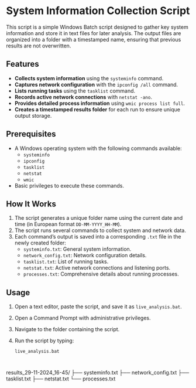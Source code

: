 # System Information Collection Script

This script is a simple Windows Batch script designed to gather key system information and store it in text files for later analysis. The output files are organized into a folder with a timestamped name, ensuring that previous results are not overwritten.

## Features
- **Collects system information** using the `systeminfo` command.
- **Captures network configuration** with the `ipconfig /all` command.
- **Lists running tasks** using the `tasklist` command.
- **Records active network connections** with `netstat -ano`.
- **Provides detailed process information** using `wmic process list full`.
- **Creates a timestamped results folder** for each run to ensure unique output storage.

## Prerequisites
- A Windows operating system with the following commands available:
  - `systeminfo`
  - `ipconfig`
  - `tasklist`
  - `netstat`
  - `wmic`
- Basic privileges to execute these commands.

## How It Works
1. The script generates a unique folder name using the current date and time (in European format `DD-MM-YYYY_HH-MM`).
2. The script runs several commands to collect system and network data.
3. Each command’s output is saved into a corresponding `.txt` file in the newly created folder:
   - `systeminfo.txt`: General system information.
   - `network_config.txt`: Network configuration details.
   - `tasklist.txt`: List of running tasks.
   - `netstat.txt`: Active network connections and listening ports.
   - `processes.txt`: Comprehensive details about running processes.

## Usage
1. Open a text editor, paste the script, and save it as `live_analysis.bat`.
2. Open a Command Prompt with administrative privileges.
3. Navigate to the folder containing the script.
4. Run the script by typing:

   ```batch
   live_analysis.bat



results_29-11-2024_16-45/
├── systeminfo.txt
├── network_config.txt
├── tasklist.txt
├── netstat.txt
└── processes.txt
